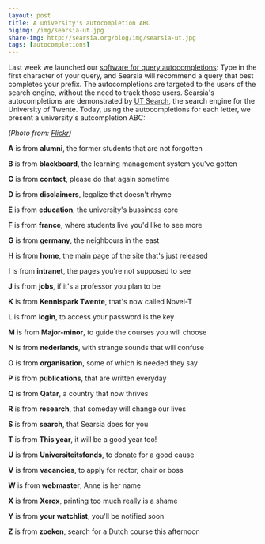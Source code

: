 ```yaml
---
layout: post
title: A university's autocompletion ABC
bigimg: /img/searsia-ut.jpg
share-img: http://searsia.org/blog/img/searsia-ut.jpg
tags: [autocompletions]
---
```


Last week we launched our [software for query autocompletions][1]: Type
in the first character of your query, and Searsia will recommend a query
that best completes your prefix. The autocompletions are targeted to the
users of the search engine, without the need to track those users.
Searsia's autocompletions are demonstrated by [UT Search][2], the search
engine for the University of Twente. Today, using the autocompletions
for each letter, we present a university's autcompletion ABC:

*(Photo from: [Flickr][3])*


 **A** is from **alumni**, the former students that are not forgotten

 **B** is from **blackboard**, the learning management system you've gotten

 **C** is from **contact**, please do that again sometime

 **D** is from **disclaimers**, legalize that doesn't rhyme

 **E** is from **education**, the university's bussiness core

 **F** is from **france**, where students live you'd like to see more

 **G** is from **germany**, the neighbours in the east

 **H** is from **home**, the main page of the site that's just released

 **I** is from **intranet**, the pages you're not supposed to see

 **J** is from **jobs**, if it's a professor you plan to be

 **K** is from **Kennispark Twente**, that's now called Novel-T

 **L** is from **login**, to access your password is the key

 **M** is from **Major-minor**, to guide the courses you will choose

 **N** is from **nederlands**, with strange sounds that will confuse

 **O** is from **organisation**, some of which is needed they say

 **P** is from **publications**, that are written everyday

 **Q** is from **Qatar**, a country that now thrives

 **R** is from **research**, that someday will change our lives

 **S** is from **search**, that Searsia does for you

 **T** is from **This year**, it will be a good year too!

 **U** is from **Universiteitsfonds**, to donate for a good cause

 **V** is from **vacancies**, to apply for rector, chair or boss

 **W** is from **webmaster**, Anne is her name

 **X** is from **Xerox**, printing too much really is a shame

 **Y** is from **your watchlist**, you'll be notified soon

 **Z** is from **zoeken**, search for a Dutch course this afternoon


[1]: /blog/2017-03-18-query-suggestions-without-tracking-users/ "Query suggestions without tracking users"
[2]: https://search.utwente.nl "UT Search"
[3]: https://www.flickr.com/photos/utwente/ "University of Twente on Flickr"
